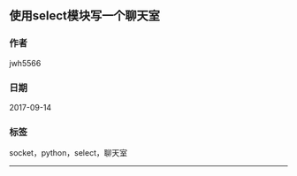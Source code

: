 ## 使用select模块写一个聊天室
### 作者               
jwh5566                
                
### 日期              
2017-09-14                  
                
### 标签              
socket，python，select，聊天室
                
----
